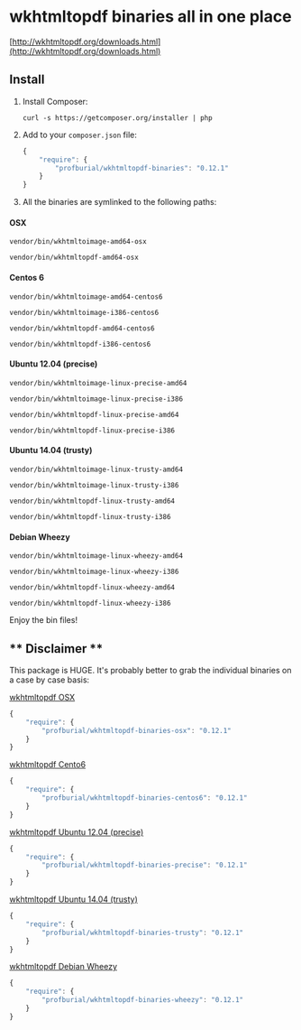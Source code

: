 # wkhtmltopdf binaries all in one place

[http://wkhtmltopdf.org/downloads.html](http://wkhtmltopdf.org/downloads.html)

## Install

1. Install Composer:

    ```    
    curl -s https://getcomposer.org/installer | php
    ```
    
2. Add to your `composer.json` file:

    ```js
    {
        "require": {
            "profburial/wkhtmltopdf-binaries": "0.12.1"
        }
    }
    ```

3. All the binaries are symlinked to the following paths:

#### OSX
```
vendor/bin/wkhtmltoimage-amd64-osx

vendor/bin/wkhtmltopdf-amd64-osx
```

#### Centos 6
```
vendor/bin/wkhtmltoimage-amd64-centos6

vendor/bin/wkhtmltoimage-i386-centos6

vendor/bin/wkhtmltopdf-amd64-centos6

vendor/bin/wkhtmltopdf-i386-centos6
```

#### Ubuntu 12.04 (precise)
```
vendor/bin/wkhtmltoimage-linux-precise-amd64

vendor/bin/wkhtmltoimage-linux-precise-i386

vendor/bin/wkhtmltopdf-linux-precise-amd64

vendor/bin/wkhtmltopdf-linux-precise-i386
```

#### Ubuntu 14.04 (trusty)
```
vendor/bin/wkhtmltoimage-linux-trusty-amd64

vendor/bin/wkhtmltoimage-linux-trusty-i386

vendor/bin/wkhtmltopdf-linux-trusty-amd64

vendor/bin/wkhtmltopdf-linux-trusty-i386
```

#### Debian Wheezy
```
vendor/bin/wkhtmltoimage-linux-wheezy-amd64

vendor/bin/wkhtmltoimage-linux-wheezy-i386

vendor/bin/wkhtmltopdf-linux-wheezy-amd64

vendor/bin/wkhtmltopdf-linux-wheezy-i386
```

Enjoy the bin files!

## ** Disclaimer **

This package is HUGE. It's probably better to grab the individual binaries on a case by case basis:

[wkhtmltopdf OSX](https://github.com/profburial/wkhtmltopdf-binaries-osx)

```js
{
    "require": {
        "profburial/wkhtmltopdf-binaries-osx": "0.12.1"
    }
}
```

[wkhtmltopdf Cento6](https://github.com/profburial/wkhtmltopdf-binaries-centos6)

```js
{
    "require": {
        "profburial/wkhtmltopdf-binaries-centos6": "0.12.1"
    }
}
```

[wkhtmltopdf Ubuntu 12.04 (precise)](https://github.com/profburial/wkhtmltopdf-binaries-precise)

```js
{
    "require": {
        "profburial/wkhtmltopdf-binaries-precise": "0.12.1"
    }
}
```

[wkhtmltopdf Ubuntu 14.04 (trusty)](https://github.com/profburial/wkhtmltopdf-binaries-trusty)

```js
{
    "require": {
        "profburial/wkhtmltopdf-binaries-trusty": "0.12.1"
    }
}
```

[wkhtmltopdf Debian Wheezy](https://github.com/profburial/wkhtmltopdf-binaries-wheezy)

```js
{
    "require": {
        "profburial/wkhtmltopdf-binaries-wheezy": "0.12.1"
    }
}
```